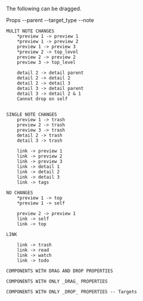 The following can be dragged. 

Props
    --parent 
    --target_type
    --note

    MULIT NOTE CHANGES
        *preview 1 -> preview 1
        *preview 1 -> preview 2
        preview 1 -> preview 3
        *preview 2 -> top_level
        preview 2 -> preview 2
        preview 3 -> top_level

        detail 2 -> detail parent
        detail 2 -> detail 2
        detail 2 -> detail 3
        detail 3 -> detail parent
        detail 3 -> detail 2 & 1
        Cannot drop on self


    SINGLE NOTE CHANGES 
        preview 1 -> trash
        preview 2 -> trash
        preview 3 -> trash
        detail 2 -> trash
        detail 3 -> trash

        link -> preview 1 
        link -> preview 2
        link -> preview 3
        link -> detail 1
        link -> detail 2
        link -> detail 3
        link -> tags

    NO CHANGES 
        *preview 1 -> top
        *preview 1 -> self

        preview 2 -> preview 1
        link -> self
        link -> top

    LINK 

        link -> trash
        link -> read
        link -> watch
        link -> todo

    COMPONENTS WITH DRAG AND DROP PROPERTIES 
    
    COMPONENTS WITH ONLY _DRAG_ PROPERTIES 
    
    COMPONENTS WITH ONLY _DROP_ PROPERTIES -- Targets